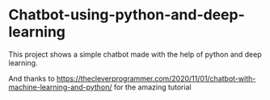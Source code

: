 # Chatbot-using-python-and-deep-learning
This project shows a simple chatbot made with the help of python and deep learning.

And thanks to https://thecleverprogrammer.com/2020/11/01/chatbot-with-machine-learning-and-python/ for the amazing tutorial
